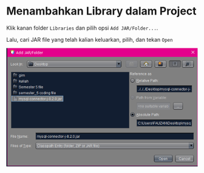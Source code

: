 # Menambahkan Library dalam Project

<div class="grid grid-cols-4 gap-y-10 gap-x-6 pt-10">
  <div class="flex-row col-span-1 text-sm">

  Klik kanan folder `Libraries` dan pilih opsi `Add JAR/Folder...`.

  Lalu, cari JAR file yang telah kalian keluarkan, pilih, dan tekan `Open`


  </div>
  <div class="flex-row col-span-3">

  <img src="/img/9_1.png">

  </div>
</div>
